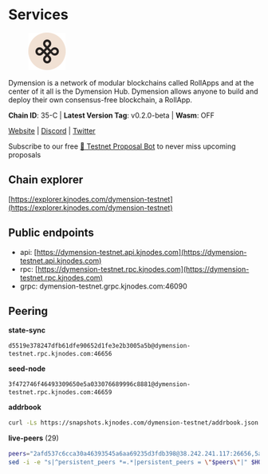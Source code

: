 # Services

<figure><img src="https://raw.githubusercontent.com/kj89/cosmos-images/main/logos/dymension.png" alt=""><figcaption></figcaption></figure>

Dymension is a network of modular blockchains called RollApps  and at the center of it all is the Dymension Hub. Dymension  allows anyone to build and deploy their own consensus-free blockchain, a RollApp.

**Chain ID**: 35-C | **Latest Version Tag**: v0.2.0-beta | **Wasm**: OFF

[Website](https://dymension.xyz/) | [Discord](https://discord.gg/dymension) | [Twitter](https://twitter.com/dymensionXYZ)



Subscribe to our free [🤖 Testnet Proposal Bot](https://t.me/kjnodes_testnet_proposal_bot) to never miss upcoming proposals


## Chain explorer
[https://explorer.kjnodes.com/dymension-testnet](https://explorer.kjnodes.com/dymension-testnet)

## Public endpoints

* api: [https://dymension-testnet.api.kjnodes.com](https://dymension-testnet.api.kjnodes.com)
* rpc: [https://dymension-testnet.rpc.kjnodes.com](https://dymension-testnet.rpc.kjnodes.com)
* grpc: dymension-testnet.grpc.kjnodes.com:46090

## Peering

**state-sync**

```text
d5519e378247dfb61dfe90652d1fe3e2b3005a5b@dymension-testnet.rpc.kjnodes.com:46656
```

**seed-node**

```text
3f472746f46493309650e5a033076689996c8881@dymension-testnet.rpc.kjnodes.com:46659
```

**addrbook**
```bash
curl -Ls https://snapshots.kjnodes.com/dymension-testnet/addrbook.json > $HOME/.dymension/config/addrbook.json
```

**live-peers** (29)
```bash
peers="2afd537c6cca30a46393545a6aa69235d3fdb398@38.242.241.117:26656,5a0cee849e4a909b42c8b9b2df4a1e737ff2b715@194.233.90.134:26656,8eb8789ce687870a1c9b8ab7cc0f816c653ed56e@217.21.53.108:26656,30ce17a86b30b43b7e64c47f8249add57d2ec576@217.21.53.107:26656,a85420b25181bdb9b3a38741c48dafd5fb3b922f@209.34.205.57:26656,4d2ec1e61d61550fc5bfacc57e971ff9b6181152@135.181.180.29:26656,7fc44e2651006fb2ddb4a56132e738da2845715f@65.108.6.45:61256,0cc10d01b749a1e8b8d14c077140c776394d31e5@65.108.9.164:21456,0ee31ef97ba6b6c13b25b5c528163f2092821c2d@65.21.132.27:24856,ba2ef45240cc997443df795b801a34602ba68b55@65.109.92.241:17886,708ff9955abd0e86b7873c1ec73311414bd1db24@217.21.53.106:26656,8b5367df2b1287174ce8950654953d81a7d69a29@144.76.201.43:26556,c6cdcc7f8e1a33f864956a8201c304741411f219@3.214.163.125:26656,b24974dd15a984f882438d907ee97c6baf1ae766@185.177.116.36:656,5c2a752c9b1952dbed075c56c600c3a79b58c395@195.3.220.54:27086,60f464943e6434579abdfa28a3122bd2d6008dec@139.99.68.119:26656,c26dc8486e8c4817e154812462993ce562cda221@65.108.231.124:32656,b921655e6c66235915e7d4465ea2146e537f13e4@167.235.6.228:26636,8e667c0759bfb20ec42b939956706301a4f2a10d@65.109.92.8:26656,d5519e378247dfb61dfe90652d1fe3e2b3005a5b@65.109.68.190:46656,17e37a96af64a81bf6ee144850fd24442f9d4ec6@109.123.249.192:26656,5d689e09a129c03c003f05850262f03b2433a384@51.79.30.141:26656,36d734269c8e69fd60e9050a7f47733b2e570d1c@89.117.57.201:11656,57a66a59cc291887f35e231b4469e2c957728862@46.4.5.45:20556,8d5eac1042bac34cddd25d7601789fc03cb3f3a9@168.119.213.113:46656,22acf9a303e825ce04171ef26e2326c09aeb238b@47.147.226.228:55656,ec8d75b2a9ccbe495ccfa01306f0749d2b182b5c@136.38.55.33:26656,55f233c7c4bea21a47d266921ca5fce657f3adf7@168.119.240.200:26656,f433653cef597b3f0dd5f4e3e46c05fd121246bb@95.216.149.50:26656"
sed -i -e "s|^persistent_peers *=.*|persistent_peers = \"$peers\"|" $HOME/.dymension/config/config.toml
```
